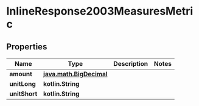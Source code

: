 
# InlineResponse2003MeasuresMetric

## Properties
Name | Type | Description | Notes
------------ | ------------- | ------------- | -------------
**amount** | [**java.math.BigDecimal**](java.math.BigDecimal.md) |  | 
**unitLong** | **kotlin.String** |  | 
**unitShort** | **kotlin.String** |  | 



